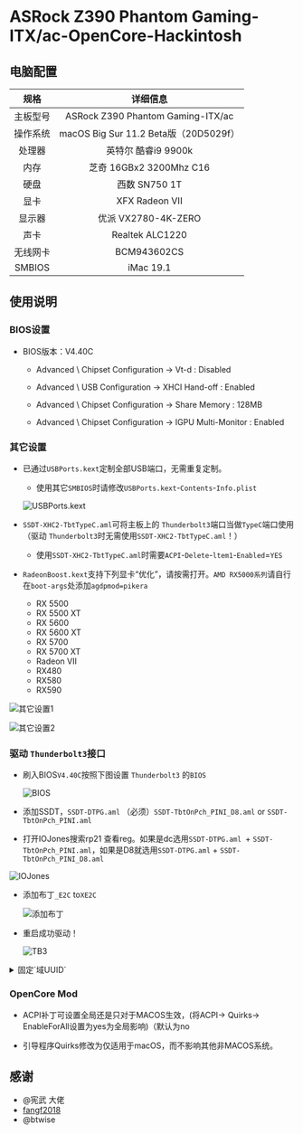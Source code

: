 # ASRock Z390 Phantom Gaming- ITX/ac-OpenCore-Hackintosh


## 电脑配置
|规格 | 详细信息|
|:-: | :-:|
|主板型号| ASRock Z390 Phantom Gaming-ITX/ac |
|操作系统| macOS Big Sur 11.2 Beta版（20D5029f） |
|处理器| 英特尔 酷睿i9 9900k |
|内存| 芝奇 16GBx2 3200Mhz C16 |
|硬盘| 西数 SN750 1T |
|显卡| XFX Radeon VII |
|显示器| 优派 VX2780-4K-ZERO |
|声卡| Realtek ALC1220 |
|无线网卡| BCM943602CS |
|SMBIOS| iMac 19.1 |

## 使用说明

### BIOS设置

- BIOS版本：V4.40C

  - Advanced \ Chipset Configuration → Vt-d : Disabled

  - Advanced \ USB Configuration → XHCI Hand-off : Enabled

  - Advanced \ Chipset Configuration → Share Memory : 128MB

  - Advanced \ Chipset Configuration → IGPU Multi-Monitor : Enabled
  
### 其它设置

- 已通过`USBPorts.kext`定制全部USB端口，无需重复定制。
  - 使用其它`SMBIOS`时请修改`USBPorts.kext`-`Contents`-`Info.plist`
  
  ![USBPorts.kext](Docs/IMG_2495.png)
  
- `SSDT-XHC2-TbtTypeC.aml`可将主板上的 `Thunderbolt3`端口当做`TypeC`端口使用（驱动 `Thunderbolt3`时无需使用`SSDT-XHC2-TbtTypeC.aml`！）
  - 使用`SSDT-XHC2-TbtTypeC.aml`时需要`ACPI`-`Delete`-`ltem1`-`Enabled`=`YES`
 
 - `RadeonBoost.kext`支持下列显卡“优化”，请按需打开。`AMD RX5000系列`请自行在`boot-args`处添加`agdpmod=pikera`

   - RX 5500
   - RX 5500 XT
   - RX 5600
   - RX 5600 XT
   - RX 5700
   - RX 5700 XT
   - Radeon VII
   - RX480
   - RX580
   - RX590 
  
  ![其它设置1](Docs/IMG_2493.png)
    
  ![其它设置2](Docs/IMG_2494.png)

### 驱动 `Thunderbolt3`接口

  - 刷入BIOS`V4.40C`按照下图设置 `Thunderbolt3` 的`BIOS`

     ![BIOS](Docs/IMG_2487.jpeg)

  - 添加SSDT，`SSDT-DTPG.aml` （必须）`SSDT-TbtOnPch_PINI_D8.aml` or `SSDT-TbtOnPch_PINI.aml`

  - 打开IOJones搜索rp21 查看reg。如果是dc选用`SSDT-DTPG.aml `+ `SSDT-TbtOnPch_PINI.aml`，如果是D8就选用`SSDT-DTPG.aml` + `SSDT-TbtOnPch_PINI_D8.aml`

   ![IOJones](Docs/IMG_2488.png)

  - 添加布丁`_E2C` to`XE2C`
   
    ![添加布丁](Docs/IMG_2489.png)
   
  - 重启成功驱动！
    
    ![TB3](Docs/IMG_2490.png)
    

  <details>
  <summary> 固定`域UUID` </summary>

  - <p>打开`系统报告`查看雷雳总线的`域UUID`将其复制替换到下面的`ToUUID ("989597F1-04F7-4D5C-95F4-30530FC5F2A6")` 中的`989597F1-04F7-4D5C-95F4-30530FC5F2A6`

  <p>

  ```sw
  Method (_DSM, 4, NotSerialized)  // _DSM: Device-Specific Method
  {
      If (_OSI ("Darwin"))
      {
          Local0 = Package ()
              {
              "ThunderboltUUID", 
              ToUUID ("989597f1-04f7-4d5c-95f4-30530fc5f2a6"), 
              "sscOffset", 
              Buffer (0x02)
              {
                   0x00, 0x00                                       // ..
              }, 

              "power-save", 
              One, 
              Buffer (One)
              {
                   0x00                                             // .
              }
          }

  ```
  </p>

  - <p> 使用`MaciASL`打开你使用的`SSDT-TbtOnPch_PINI_D8.aml` or `SSDT-TbtOnPch_PINI.aml`另存为`SSDT-TbtOnPch_PINI_D8.dsl` or `SSDT-TbtOnPch_PINI.dsl`找到`HNI0`下的这个位置 </p>

  <p>

  ![HNI0](Docs/IMG_2491.png) 

  <p>
   
   - <p> 将上面替换了`域UUID`的复制进`SSDT-TbtOnPch_PINI_D8.dsl` or `SSDT-TbtOnPch_PINI.dsl`中 </p>

  <p>

   ![固定域UUID后](Docs/IMG_2492.png) 
   
   <p>
   
   - <p> 编译确认没有警告后另存为`SSDT-TbtOnPch_PINI_D8.aml` or `SSDT-TbtOnPch_PINI.aml`然后放入`EFI`中加载。这样每次启动后`域UUID`值就不会改变了</p>
  </details>
  
### OpenCore  Mod

- ACPI补丁可设置全局还是只对于MACOS生效，(将ACPI-> Quirks-> EnableForAll设置为yes为全局影响)（默认为no

- 引导程序Quirks修改为仅适用于macOS，而不影响其他非MACOS系统。
  
## 感谢
 
 -  @宪武 大佬
 - [fangf2018](https://github.com/fangf2018/ASRock-Z390-Phantom-ITX-OpenCore-Hackintosh)
 - @btwise  

